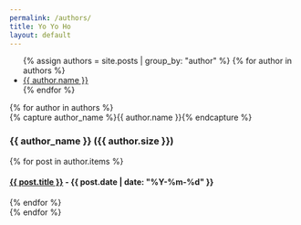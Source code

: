 ```yaml
---
permalink: /authors/
title: Yo Yo Ho
layout: default
---
```


<ul class="author-cloud">
{% assign authors = site.posts | group_by: "author" %}
{% for author in authors %}
  <li style="font-size: {{ author.size | times: 100 | divided_by: authors.size | plus: 70  }}%">
    <a href="#{{ author.name | slugize }}">
      {{ author.name }}
    </a>
  </li>
{% endfor %}
</ul>

<div id="archives">
{% for author in authors %}
  <div class="archive-group">
    {% capture author_name %}{{ author.name }}{% endcapture %}
    <h3 id="{{ author_name | slugize }}">{{ author_name }} ({{ author.size }})</h3>
    <a name="{{ author_name | slugize }}"></a>
    {% for post in author.items %}
    <article class="archive-item">
      <h4><a href="{{ post.url }}">{{ post.title }}</a> - {{ post.date | date: "%Y-%m-%d" }}</h4>
    </article>
    {% endfor %}
  </div>
{% endfor %}
</div>
